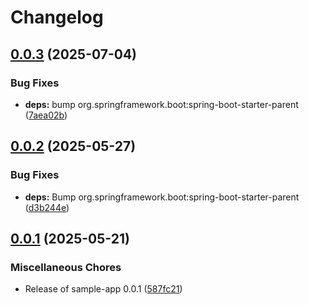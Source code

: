 # Changelog

## [0.0.3](https://github.com/EBCONT-Conference/github-unleashed-sample-app/compare/v0.0.2...v0.0.3) (2025-07-04)


### Bug Fixes

* **deps:** bump org.springframework.boot:spring-boot-starter-parent ([7aea02b](https://github.com/EBCONT-Conference/github-unleashed-sample-app/commit/7aea02b2547665c96ebe752daeb1178786dfb113))

## [0.0.2](https://github.com/EBCONT-Conference/github-unleashed-sample-app/compare/v0.0.1...v0.0.2) (2025-05-27)


### Bug Fixes

* **deps:** Bump org.springframework.boot:spring-boot-starter-parent ([d3b244e](https://github.com/EBCONT-Conference/github-unleashed-sample-app/commit/d3b244ea3b90dc0b27691d3768136dcd0f36f40a))

## [0.0.1](https://github.com/EBCONT-Conference/github-unleashed-sample-app/compare/v0.0.1...v0.0.1) (2025-05-21)


### Miscellaneous Chores

* Release of sample-app 0.0.1 ([587fc21](https://github.com/EBCONT-Conference/github-unleashed-sample-app/commit/587fc2178f703b0bbd338d5969e7a07695e84eaa))
